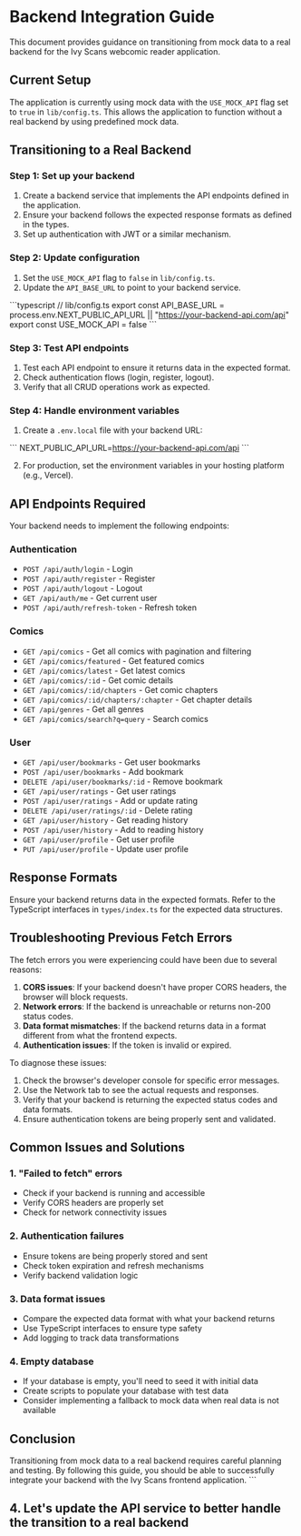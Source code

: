 # Backend Integration Guide

This document provides guidance on transitioning from mock data to a real backend for the Ivy Scans webcomic reader application.

## Current Setup

The application is currently using mock data with the `USE_MOCK_API` flag set to `true` in `lib/config.ts`. This allows the application to function without a real backend by using predefined mock data.

## Transitioning to a Real Backend

### Step 1: Set up your backend

1. Create a backend service that implements the API endpoints defined in the application.
2. Ensure your backend follows the expected response formats as defined in the types.
3. Set up authentication with JWT or a similar mechanism.

### Step 2: Update configuration

1. Set the `USE_MOCK_API` flag to `false` in `lib/config.ts`.
2. Update the `API_BASE_URL` to point to your backend service.

\`\`\`typescript
// lib/config.ts
export const API_BASE_URL = process.env.NEXT_PUBLIC_API_URL || "https://your-backend-api.com/api"
export const USE_MOCK_API = false
\`\`\`

### Step 3: Test API endpoints

1. Test each API endpoint to ensure it returns data in the expected format.
2. Check authentication flows (login, register, logout).
3. Verify that all CRUD operations work as expected.

### Step 4: Handle environment variables

1. Create a `.env.local` file with your backend URL:

\`\`\`
NEXT_PUBLIC_API_URL=https://your-backend-api.com/api
\`\`\`

2. For production, set the environment variables in your hosting platform (e.g., Vercel).

## API Endpoints Required

Your backend needs to implement the following endpoints:

### Authentication
- `POST /api/auth/login` - Login
- `POST /api/auth/register` - Register
- `POST /api/auth/logout` - Logout
- `GET /api/auth/me` - Get current user
- `POST /api/auth/refresh-token` - Refresh token

### Comics
- `GET /api/comics` - Get all comics with pagination and filtering
- `GET /api/comics/featured` - Get featured comics
- `GET /api/comics/latest` - Get latest comics
- `GET /api/comics/:id` - Get comic details
- `GET /api/comics/:id/chapters` - Get comic chapters
- `GET /api/comics/:id/chapters/:chapter` - Get chapter details
- `GET /api/genres` - Get all genres
- `GET /api/comics/search?q=query` - Search comics

### User
- `GET /api/user/bookmarks` - Get user bookmarks
- `POST /api/user/bookmarks` - Add bookmark
- `DELETE /api/user/bookmarks/:id` - Remove bookmark
- `GET /api/user/ratings` - Get user ratings
- `POST /api/user/ratings` - Add or update rating
- `DELETE /api/user/ratings/:id` - Delete rating
- `GET /api/user/history` - Get reading history
- `POST /api/user/history` - Add to reading history
- `GET /api/user/profile` - Get user profile
- `PUT /api/user/profile` - Update user profile

## Response Formats

Ensure your backend returns data in the expected formats. Refer to the TypeScript interfaces in `types/index.ts` for the expected data structures.

## Troubleshooting Previous Fetch Errors

The fetch errors you were experiencing could have been due to several reasons:

1. **CORS issues**: If your backend doesn't have proper CORS headers, the browser will block requests.
2. **Network errors**: If the backend is unreachable or returns non-200 status codes.
3. **Data format mismatches**: If the backend returns data in a format different from what the frontend expects.
4. **Authentication issues**: If the token is invalid or expired.

To diagnose these issues:

1. Check the browser's developer console for specific error messages.
2. Use the Network tab to see the actual requests and responses.
3. Verify that your backend is returning the expected status codes and data formats.
4. Ensure authentication tokens are being properly sent and validated.

## Common Issues and Solutions

### 1. "Failed to fetch" errors
- Check if your backend is running and accessible
- Verify CORS headers are properly set
- Check for network connectivity issues

### 2. Authentication failures
- Ensure tokens are being properly stored and sent
- Check token expiration and refresh mechanisms
- Verify backend validation logic

### 3. Data format issues
- Compare the expected data format with what your backend returns
- Use TypeScript interfaces to ensure type safety
- Add logging to track data transformations

### 4. Empty database
- If your database is empty, you'll need to seed it with initial data
- Create scripts to populate your database with test data
- Consider implementing a fallback to mock data when real data is not available

## Conclusion

Transitioning from mock data to a real backend requires careful planning and testing. By following this guide, you should be able to successfully integrate your backend with the Ivy Scans frontend application.
\`\`\`

## 4. Let's update the API service to better handle the transition to a real backend

